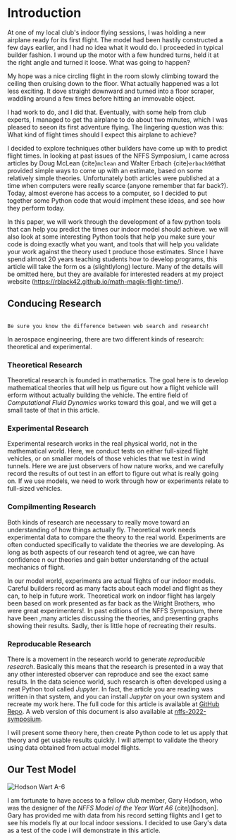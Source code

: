# Introduction

At one of my local club's indoor flying sessions, I was holding a new airplane
ready for its first flight. The model had been hastily constructed a few days
earlier, and I had no idea what it would do. I proceeded in typical builder
fashion. I wound up the motor with a few hundred turns, held it at the right
angle and turned it loose. What was going to happen?

My hope was a nice circling flight in the room slowly climbing toward the
ceiling then cruising down to the floor. What actually happened was a lot less
exciting. It dove straight downward  and turned into a floor scraper, waddling
around a few times before hitting an immovable object.

I had work to do, and I did that. Eventually, with some help from club experts,
I managed to get tha airplane to do about two minutes, which I was pleased to
seeon its first adventure flying. The lingering question was this: What kind of
flight times should I expect this airplane to achieve?

I decided to  explore techniques other builders have come up with to predict
flight times. In looking at past issues of the NFFS Symposium, I came across
articles by Doug McLean {cite}`mclean` and Walter Erbach {cite}`erbach90`that
provided simple ways to come up with an estimate, based on some relatively
simple theories. Unfortunately both articles were published at a time when
computers were really scarce (anyone remember that far back?). Today, almost
everone has access to a computer, so I decided to put together some Python code
that would implment these ideas, and see how they perform today.

In this paper, we will work through the development of a few python tools that
can help you predict the times our indoor model should achieve. we will also
look at some interesting Python tools that help you make sure your code is
doing exactly what you want, and tools that will help you validate your work
against the theory used t produce those estimates. SInce I have spend almost 20
years teaching students how to develop programs, this article will take the
form os a (slightlylong) lecture. Many of the details will be omitted here, but
they are available for interested readers at my project website
(https://rblack42.github.io/math-magik-flight-time/).

## Conducing Research

```{note}

Be sure you know the difference between web search and research!
```

In aerospace engineering, there are two different kinds of research:
theoretical and experimental.

### Theoretical Research

Theoretical research is founded in mathematics. The goal here is to develop
mathematical theories that will help us figure out how a flight vehicle will
erform without actually building the vehicle. The entire field of *Computational
Fluid Dynamics* works toward this goal, and we will get a small taste of that
in this article.

### Experimental Research

Experimental research works in the real physical world, not in the mathematical
world. Here, we conduct tests on either full-sized flight vehicles, or on
smaller models of those vehicles that we test in wind tunnels. Here we are just
observers of how nature works, and we carefully record the results of out test
in an effort to figure out what is really going on. If we use models, we need to
work through how or experiments relate to full-sized vehicles.

### Compilmenting Research

Both kinds of research are necessary to really move toward an understanding of
how things actually fly. Theoretical work needs experimental data to compare
the theory to the real world. Experiments are often conducted specifically to
validate the theories we are developing. As long as both aspects of our research
tend ot agree, we can have confidence n our theories and gain better
understandng of the actual mechanics of flight.

In our model world, experiments are actual flights of our indoor models. Careful
builders record as many facts about each model and flight as they can, to help
in future work. Theoretical work on indoor flight has largely been based on
work presented as far back as the Wright Brothers, who were great
experimenters!. In past editions of the NFFS Symposium, there have been ,many
articles discussing the theories, and presenting graphs showing their results.
Sadly, ther is little hope of recreating their results.

### Reproducable Research

There is a movement in the research world to generate *reproducible research*.
Basically this means that the research is presented in a way that any other
interested observer can reproduce and see the exact same results. In the data
science world, such research is often developed using a neat Python tool called
*Jupyter*. In fact, the article you are reading was written in that system, and
you can install *Jupyter* on your own system and recreate my work here. The
full code for this article is available at [GitHub
Repo](https://github.com/rblack42/nffs-2022-symposium/). A web version of this
document is also available at
[nffs-2022-symposium](https://rblack42.github.io/nffs-2022-symposium/).

I will present some theory here, then create Python code to let us apply that
theory and get usable results quickly. I will attempt to validate the theory
using data obtained from actual model flights.

## Our Test Model

![Hodson Wart A-6](../assets/images/wart-a6.png)

I am fortunate to have access to a fellow club member, Gary Hodson, who was the
designer of the *NFFS Model of the Year*  *Wart A6* {cite}[hodson]. Gary has
provided me with data from his record setting flights and I get to see his
models fly at our local indoor sessions. I decided to use Gary's data as a test
of the code i will demonstrate in this article.






